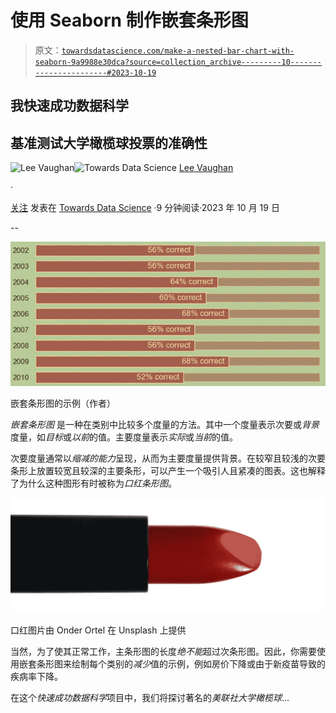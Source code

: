 # 使用 Seaborn 制作嵌套条形图

> 原文：[`towardsdatascience.com/make-a-nested-bar-chart-with-seaborn-9a9988e30dca?source=collection_archive---------10-----------------------#2023-10-19`](https://towardsdatascience.com/make-a-nested-bar-chart-with-seaborn-9a9988e30dca?source=collection_archive---------10-----------------------#2023-10-19)

## 我快速成功数据科学

## 基准测试大学橄榄球投票的准确性

[](https://medium.com/@lee_vaughan?source=post_page-----9a9988e30dca--------------------------------)![Lee Vaughan](https://medium.com/@lee_vaughan?source=post_page-----9a9988e30dca--------------------------------)[](https://towardsdatascience.com/?source=post_page-----9a9988e30dca--------------------------------)![Towards Data Science](https://towardsdatascience.com/?source=post_page-----9a9988e30dca--------------------------------) [Lee Vaughan](https://medium.com/@lee_vaughan?source=post_page-----9a9988e30dca--------------------------------)

·

[关注](https://medium.com/m/signin?actionUrl=https%3A%2F%2Fmedium.com%2F_%2Fsubscribe%2Fuser%2F5d604015c08b&operation=register&redirect=https%3A%2F%2Ftowardsdatascience.com%2Fmake-a-nested-bar-chart-with-seaborn-9a9988e30dca&user=Lee+Vaughan&userId=5d604015c08b&source=post_page-5d604015c08b----9a9988e30dca---------------------post_header-----------) 发表在 [Towards Data Science](https://towardsdatascience.com/?source=post_page-----9a9988e30dca--------------------------------) ·9 分钟阅读·2023 年 10 月 19 日[](https://medium.com/m/signin?actionUrl=https%3A%2F%2Fmedium.com%2F_%2Fvote%2Ftowards-data-science%2F9a9988e30dca&operation=register&redirect=https%3A%2F%2Ftowardsdatascience.com%2Fmake-a-nested-bar-chart-with-seaborn-9a9988e30dca&user=Lee+Vaughan&userId=5d604015c08b&source=-----9a9988e30dca---------------------clap_footer-----------)

--

[](https://medium.com/m/signin?actionUrl=https%3A%2F%2Fmedium.com%2F_%2Fbookmark%2Fp%2F9a9988e30dca&operation=register&redirect=https%3A%2F%2Ftowardsdatascience.com%2Fmake-a-nested-bar-chart-with-seaborn-9a9988e30dca&source=-----9a9988e30dca---------------------bookmark_footer-----------)![](img/374d6c5dd302c2d2c0047599a38579a3.png)

嵌套条形图的示例（作者）

*嵌套条形图* 是一种在类别中比较多个度量的方法。其中一个度量表示次要或*背景*度量，如*目标*或*以前*的值。主要度量表示*实际*或*当前*的值。

次要度量通常以*缩减的能力*呈现，从而为主要度量提供背景。在较窄且较浅的次要条形上放置较宽且较深的主要条形，可以产生一个吸引人且紧凑的图表。这也解释了为什么这种图形有时被称为*口红条形图*。

![](img/5556ea6fec96d5bba13e831b46480f10.png)

口红图片由 Onder Ortel 在 Unsplash 上提供

当然，为了使其正常工作，主条形图的长度*绝不能*超过次条形图。因此，你需要使用嵌套条形图来绘制每个类别的*减少*值的示例，例如房价下降或由于新疫苗导致的疾病率下降。

在这个*快速成功数据科学*项目中，我们将探讨著名的*美联社大学橄榄球*…

